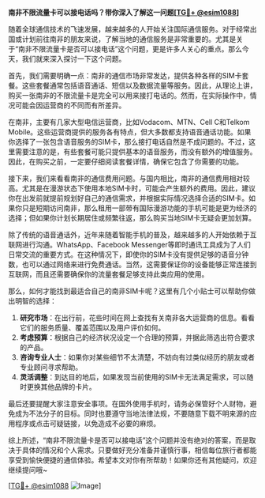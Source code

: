 **南非不限流量卡可以接电话吗？带你深入了解这一问题[[TG💪+ @esim1088](https://t.me/s/esim1088)]**

随着全球通信技术的飞速发展，越来越多的人开始关注国际通信服务。对于经常出国或计划前往南非的朋友来说，了解当地的通信服务是非常重要的。尤其是关于“南非不限流量卡是否可以接电话”这个问题，更是许多人关心的重点。那么今天，我们就来深入探讨一下这个问题。

首先，我们需要明确一点：南非的通信市场非常发达，提供各种各样的SIM卡套餐。这些套餐通常包括语音通话、短信以及数据流量等服务。因此，从理论上讲，购买一张南非的不限流量卡是完全可以用来接打电话的。然而，在实际操作中，情况可能会因运营商的不同而有所差异。

在南非，主要有几家大型电信运营商，比如Vodacom、MTN、Cell C和Telkom Mobile。这些运营商提供的服务各有特点，但大多数都支持语音通话功能。如果你选择了一张包含语音服务的SIM卡，那么接打电话自然是不成问题的。不过，这里需要注意的是，有些套餐可能只提供基本的语音服务，而没有额外的增值服务。因此，在购买之前，一定要仔细阅读套餐详情，确保它包含了你需要的功能。

接下来，我们来看看南非的通信费用问题。与国内相比，南非的通信费用相对较高。尤其是在漫游状态下使用本地SIM卡时，可能会产生额外的费用。因此，建议你在出发前就提前规划好自己的通信需求，并根据实际情况选择合适的SIM卡。如果你只是短期访问南非，那么租用一部带有国际漫游功能的手机可能是更为经济的选择；但如果你计划长期居住或频繁往返，那么购买当地SIM卡无疑会更加划算。

除了传统的语音通话外，近年来随着智能手机的普及，越来越多的人开始依赖于互联网进行沟通。WhatsApp、Facebook Messenger等即时通讯工具成为了人们日常交流的重要方式。在这种情况下，即使你的SIM卡没有提供足够的语音分钟数，也可以通过网络来进行免费通话。当然，这需要保证你的设备能够正常连接到互联网，而且还需要确保你的流量套餐足够支持此类应用的使用。

那么，如何才能找到最适合自己的南非SIM卡呢？这里有几个小贴士可以帮助你做出明智的选择：

1. **研究市场**：在出行前，花些时间在网上查找有关南非各大运营商的信息。看看它们的服务质量、覆盖范围以及用户评价如何。
2. **考虑预算**：根据自己的经济状况设定一个合理的预算，并据此筛选出符合要求的产品。
3. **咨询专业人士**：如果你对某些细节不太清楚，不妨向有过类似经历的朋友或者专业顾问寻求帮助。
4. **灵活调整**：到达目的地后，如果发现当前使用的SIM卡无法满足需求，可以随时更换其他品牌的卡片。

最后还要提醒大家注意安全事项。在国外使用手机时，请务必保管好个人财物，避免成为不法分子的目标。同时也要遵守当地法律法规，不要随意下载不明来源的应用程序或点击可疑链接，以免造成不必要的麻烦。

综上所述，“南非不限流量卡是否可以接电话”这个问题并没有绝对的答案，而是取决于具体的情况和个人需求。只要做好充分准备并谨慎行事，相信每位旅行者都能享受到愉快便捷的通信体验。希望本文对你有所帮助！如果你还有其他疑问，欢迎继续提问哦~

[[TG💪+ @esim1088](https://t.me/s/esim1088) ![Image](https://i.postimg.cc/4NQfJmqS/Snipaste-2025-05-13-00-14-12.png)]